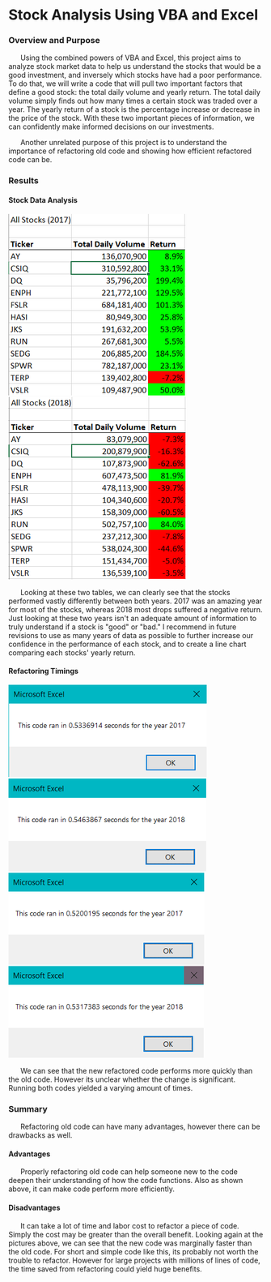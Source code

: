 # Stock Analysis Using VBA and Excel

### Overview and Purpose
&nbsp;&nbsp;&nbsp;&nbsp;&nbsp;&nbsp;Using the combined powers of VBA and Excel, this project aims to analyze stock market data to help us understand the stocks that would be a good investment, and inversely which stocks have had a poor performance.  To do that, we will write a code that will pull two important factors that define a good stock: the total daily volume and yearly return. The total daily volume simply finds out how many times a certain stock was traded over a year. The yearly return of a stock is the percentage increase or decrease in the price of the stock. With these two important pieces of information, we can confidently make informed decisions on our investments.

&nbsp;&nbsp;&nbsp;&nbsp;&nbsp;&nbsp;Another unrelated purpose of this project is to understand the importance of refactoring old code and showing how efficient refactored code can be.
### Results
#### Stock Data Analysis
![2017](2017.png)
![2018](2018.png)

&nbsp;&nbsp;&nbsp;&nbsp;&nbsp;&nbsp;Looking at these two tables, we can clearly see that the stocks performed vastly differently between both years. 2017 was an amazing year for most of the stocks, whereas 2018 most drops suffered a negative return. Just looking at these two years isn't an adequate amount of information to truly understand if a stock is "good" or "bad." I recommend in future revisions to use as many years of data as possible to further increase our confidence in the performance of each stock, and to create a line chart comparing each stocks' yearly return.
#### Refactoring Timings
![time_2017](time_2017.png)
![time_2018](time_2018.png)
![VBA_Challenge_2017](VBA_Challenge_2017.png)
![VBA_Challenge_2018](VBA_Challenge_2018.png)

&nbsp;&nbsp;&nbsp;&nbsp;&nbsp;&nbsp;We can see that the new refactored code performs more quickly than the old code. However its unclear whether the change is significant. Running both codes yielded a varying amount of times.
### Summary
&nbsp;&nbsp;&nbsp;&nbsp;&nbsp;&nbsp;Refactoring old code can have many advantages, however there can be drawbacks as well.
#### Advantages
&nbsp;&nbsp;&nbsp;&nbsp;&nbsp;&nbsp;Properly refactoring old code can help someone new to the code deepen their understanding of how the code functions. Also as shown above, it can make code perform more efficiently.
#### Disadvantages
&nbsp;&nbsp;&nbsp;&nbsp;&nbsp;&nbsp;It can take a lot of time and labor cost to refactor a piece of code. Simply the cost may be greater than the overall benefit. Looking again at the pictures above, we can see that the new code was marginally faster than the old code. For short and simple code like this, its probably not worth the trouble to refactor. However for large projects with millions of lines of code, the time saved from refactoring could yield huge benefits.

